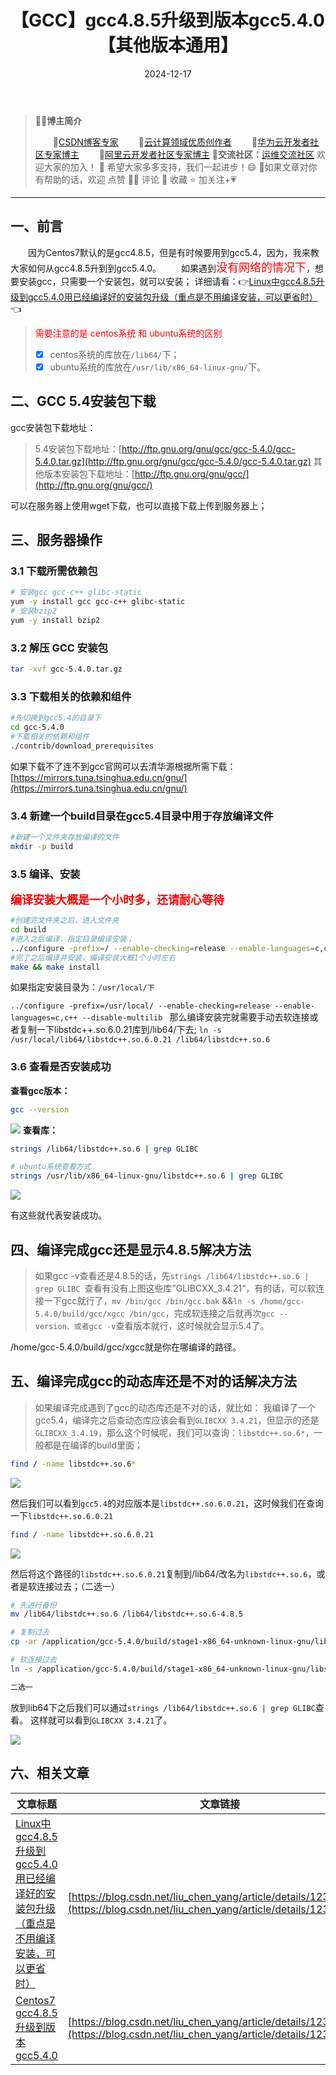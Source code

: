 ﻿---
title: 【GCC】gcc4.8.5升级到版本gcc5.4.0【其他版本通用】
icon: circle-info
order: 1
category:
  - Linux
tag:
  - Linux
  - GCC
  - 运维
pageview: false
date: 2024-12-17
comment: false
breadcrumb: false
---


>👨‍🎓**博主简介**
>
>&emsp;&emsp;🏅[CSDN博客专家](https://blog.csdn.net/liu_chen_yang?type=blog)
>&emsp;&emsp;🏅[云计算领域优质创作者](https://blog.csdn.net/liu_chen_yang?type=blog)
>&emsp;&emsp;🏅[华为云开发者社区专家博主](https://bbs.huaweicloud.com/community/myblog)
>&emsp;&emsp;🏅[阿里云开发者社区专家博主](https://developer.aliyun.com/my?spm=a2c6h.13148508.setting.3.21fc4f0eCmz1v3#/article?_k=zooqoz)
>💊**交流社区：**[运维交流社区](https://bbs.csdn.net/forums/lcy) 欢迎大家的加入！
>🐋 希望大家多多支持，我们一起进步！😄
>🎉如果文章对你有帮助的话，欢迎 点赞 👍🏻 评论 💬 收藏 ⭐️ 加关注+💗

---


## 一、前言
&emsp;&emsp;因为Centos7默认的是gcc4.8.5，但是有时候要用到gcc5.4，因为，我来教大家如何从gcc4.8.5升到到gcc5.4.0。
&emsp;&emsp;如果遇到<font color=red size=4>没有网络的情况下</font>，想要安装gcc，只需要一个安装包，就可以安装；
详细请看：👉[Linux中gcc4.8.5升级到gcc5.4.0用已经编译好的安装包升级（重点是不用编译安装，可以更省时）](https://blog.csdn.net/liu_chen_yang/article/details/123735242)👈
<br>

><font color=red>需要注意的是 centos系统 和 ubuntu系统的区别</font>
>
>* [x] centos系统的库放在`/lib64/`下；
>* [x] ubuntu系统的库放在`/usr/lib/x86_64-linux-gnu/`下。


## 二、GCC 5.4安装包下载



gcc安装包下载地址：
>5.4安装包下载地址：[http://ftp.gnu.org/gnu/gcc/gcc-5.4.0/gcc-5.4.0.tar.gz](http://ftp.gnu.org/gnu/gcc/gcc-5.4.0/gcc-5.4.0.tar.gz)
>其他版本安装包下载地址：[http://ftp.gnu.org/gnu/gcc/](http://ftp.gnu.org/gnu/gcc/)

可以在服务器上使用wget下载，也可以直接下载上传到服务器上；

## 三、服务器操作
### 3.1 下载所需依赖包

```bash
# 安装gcc gcc-c++ glibc-static
yum -y install gcc gcc-c++ glibc-static
# 安装bzip2
yum -y install bzip2
```

### 3.2 解压 GCC 安装包

```bash
tar -xvf gcc-5.4.0.tar.gz
```

### 3.3 下载相关的依赖和组件

```bash
#先切换到gcc5.4的目录下
cd gcc-5.4.0
#下载相关的依赖和组件
./contrib/download_prerequisites
```
如果下载不了连不到gcc官网可以去清华源根据所需下载：[https://mirrors.tuna.tsinghua.edu.cn/gnu/](https://mirrors.tuna.tsinghua.edu.cn/gnu/)

### 3.4 新建一个build目录在gcc5.4目录中用于存放编译文件

```bash
#新建一个文件夹存放编译的文件
mkdir -p build
```


### 3.5 编译、安装


**<font color=red size=4>编译安装大概是一个小时多，还请耐心等待</font>**
```bash
#创建完文件夹之后，进入文件夹
cd build
#进入之后编译，指定目录编译安装；
../configure -prefix=/ --enable-checking=release --enable-languages=c,c++ --disable-multilib 
#完了之后编译并安装，编译安装大概1个小时左右
make && make install
```
如果指定安装目录为：`/usr/local/下`

`../configure -prefix=/usr/local/ --enable-checking=release --enable-languages=c,c++ --disable-multilib `
那么编译安装完就需要手动去软连接或者复制一下libstdc++.so.6.0.21库到/lib64/下去;
`ln -s /usr/local/lib64/libstdc++.so.6.0.21 /lib64/libstdc++.so.6`



### 3.6 查看是否安装成功

**查看gcc版本：**

```bash
gcc --version
```
![](https://lcy-blog.oss-cn-beijing.aliyuncs.com/blog/202412171024264.png)
**查看库：**

```bash
strings /lib64/libstdc++.so.6 | grep GLIBC

# ubuntu系统查看方式
strings /usr/lib/x86_64-linux-gnu/libstdc++.so.6 | grep GLIBC
```
![](https://lcy-blog.oss-cn-beijing.aliyuncs.com/blog/202412171024546.png)

有这些就代表安装成功。

## 四、编译完成gcc还是显示4.8.5解决方法
>如果gcc -v查看还是4.8.5的话，先`strings /lib64/libstdc++.so.6 | grep GLIBC
`查看有没有上图这些库”GLIBCXX_3.4.21“，有的话，可以软连接一下gcc就行了，`mv /bin/gcc /bin/gcc.bak` &&`ln -s /home/gcc-5.4.0/build/gcc/xgcc /bin/gcc`，完成软连接之后就再次`gcc --version、或者gcc -v`查看版本就行，这时候就会显示5.4了。


/home/gcc-5.4.0/build/gcc/xgcc就是你在哪编译的路径。


## 五、编译完成gcc的动态库还是不对的话解决方法
> 如果编译完成遇到了gcc的动态库还是不对的话，就比如：
> 我编译了一个gcc5.4，编译完之后查动态库应该会看到`GLIBCXX 3.4.21`，但显示的还是`GLIBCXX_3.4.19`，那么这个时候呢，我们可以查询：`libstdc++.so.6*`，一般都是在编译的build里面；

```bash
find / -name libstdc++.so.6*
```
![](https://lcy-blog.oss-cn-beijing.aliyuncs.com/blog/202412171024050.png)

然后我们可以看到`gcc5.4`的对应版本是`libstdc++.so.6.0.21`，这时候我们在查询一下`libstdc++.so.6.0.21`

```bash
find / -name libstdc++.so.6.0.21
```
![](https://lcy-blog.oss-cn-beijing.aliyuncs.com/blog/202412171024656.png)

然后将这个路径的`libstdc++.so.6.0.21`复制到/lib64/改名为`libstdc++.so.6`，或者是软连接过去；（二选一）

```bash
# 先进行备份
mv /lib64/libstdc++.so.6 /lib64/libstdc++.so.6-4.8.5

# 复制过去
cp -ar /application/gcc-5.4.0/build/stage1-x86_64-unknown-linux-gnu/libstdc++-v3/src/.libs/libstdc++.so.6.0.21 /lib64/libstdc++.so.6

# 软连接过去
ln -s /application/gcc-5.4.0/build/stage1-x86_64-unknown-linux-gnu/libstdc++-v3/src/.libs/libstdc++.so.6.0.21 /lib64/libstdc++.so.6

二选一
```

放到lib64下之后我们可以通过`strings /lib64/libstdc++.so.6 | grep GLIBC`查看。
这样就可以看到`GLIBCXX 3.4.21`了。

![](https://lcy-blog.oss-cn-beijing.aliyuncs.com/blog/202412171024350.png)

## 六、相关文章
|文章标题|文章链接  |
|--|--|
| [Linux中gcc4.8.5升级到gcc5.4.0用已经编译好的安装包升级（重点是不用编译安装，可以更省时）](https://blog.csdn.net/liu_chen_yang/article/details/123735242) | [https://blog.csdn.net/liu_chen_yang/article/details/123735242](https://blog.csdn.net/liu_chen_yang/article/details/123735242) |
|[Centos7 gcc4.8.5升级到版本gcc5.4.0](https://blog.csdn.net/liu_chen_yang/article/details/123711779)|[https://blog.csdn.net/liu_chen_yang/article/details/123711779](https://blog.csdn.net/liu_chen_yang/article/details/123711779)|

